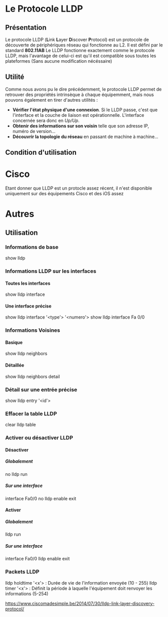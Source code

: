 # Le Protocole LLDP

## Présentation

Le protocole LLDP (**L**ink **L**ayer **D**iscover **P**rotocol) est un
protocole de découverte de périphériques réseau qui fonctionne au L2. Il
est défini par le standard **802.11AB** Le LLDP fonctionne exactement
comme le protocole LLDP, mais l'avantage de celui-ci est qu'il est
compatible sous toutes les plateformes (Sans aucune modification
nécéssaire)

## Utilité

Comme nous avons pu le dire précédemment, le protocole LLDP permet de
retrouver des propriétés intrinsèque à chaque équipemment, mais nous
pouvons également en tirer d'autres utilités :

* **Vérifier l'état physique d'une connexion**. Si le LLDP passe,
    c'est que l'interface et la couche de liaison est opérationnelle.
    L'interface concernée sera donc en *Up/Up*.
* **Obtenir des informations sur son voisin** telle que son adresse
    IP, numéro de version...
* **Découvrir la topologie du réseau** en passant de machine à
    machine...

## Condition d'utilisation

# Cisco

Etant donner que LLDP est un protocle assez récent, il n'est disponible
uniquement sur des équipements Cisco et des iOS assez

# Autres

## Utilisation

### Informations de base

show lldp

### Informations LLDP sur les interfaces

#### Toutes les interfaces

show lldp interface

#### Une interface précise

show lldp interface '<type'> '<numero'> show lldp interface Fa 0/0

### Informations Voisines

#### Basique

show lldp neighbors

#### Détaillée

show lldp neighbors detail

### Détail sur une entrée précise

show lldp entry '<id'>

### Effacer la table LLDP

clear lldp table

### Activer ou désactiver LLDP

#### Désactiver

##### Globalement

no lldp run

##### Sur une interface

interface Fa0/0 no lldp enable exit

#### Activer

##### Globalement

lldp run

##### Sur une interface

interface Fa0/0 lldp enable exit

### Packets LLDP

lldp holdtime '<x'> : Durée de vie de l'information envoyée (10 - 255)
lldp timer '<x'> : Définit la période à laquelle l'équipement doit
renvoyer les informations (5-254)

<https://www.ciscomadesimple.be/2014/07/30/lldp-link-layer-discovery-protocol/>
